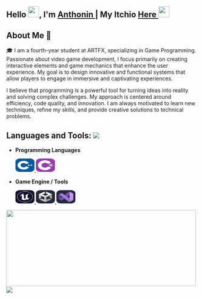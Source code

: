 ## Hello <img src="https://github.com/TheDudeThatCode/TheDudeThatCode/raw/master/Assets/Hi.gif" width="29" height="29" />, I'm <a href="https://www.linkedin.com/in/anthonin-kadi/" rel="nofollow">Anthonin </a> |  My Itchio <a href="https://anthoninkadi.itch.io/" rel="nofollow"> Here </a> <img src="https://github.com/TheDudeThatCode/TheDudeThatCode/blob/master/Assets/Developer.gif" width="29" height="29" />

## About Me 🚀
🎓 I am a fourth-year student at ARTFX, specializing in Game Programming. Passionate about video game development, I focus primarily on creating interactive elements and game mechanics that enhance the user experience. My goal is to design innovative and functional systems that allow players to engage in immersive and captivating experiences.

I believe that programming is a powerful tool for turning ideas into reality and solving complex challenges. My approach is centered around efficiency, code quality, and innovation. I am always motivated to learn new techniques, refine my skills, and provide creative solutions to technical problems.
<br/>

## Languages and Tools: <img src="https://media.giphy.com/media/WUlplcMpOCEmTGBtBW/giphy.gif" width="30" style="max-width: 100%;">

- **Programming Languages**
<ul>
<a target="_blank" rel="noopener noreferrer" href="">
   <img height="35" width="50" src="https://github.com/tandpfun/skill-icons/blob/main/icons/CPP.svg" alt="cplusplus"/>
</a>
<a target="_blank" rel="noopener noreferrer" href="">
   <img height="35" width="50" src="https://github.com/tandpfun/skill-icons/blob/main/icons/CS.svg" alt="csharp"/>
</a>
</ul>

- **Game Engine / Tools**
<ul>
<a target="_blank" rel="noopener noreferrer" href="">
   <img height="35" width="50" src="https://github.com/tandpfun/skill-icons/blob/main/icons/UnrealEngine.svg" alt="Unreal Engine"/>
</a>
<a target="_blank" rel="noopener noreferrer" href="">
   <img height="35" width="50" src="https://github.com/tandpfun/skill-icons/blob/main/icons/Unity-Dark.svg" alt="Unity"/>
</a>
<a target="_blank" rel="noopener noreferrer" href="">
   <img height="35" width="50" src="https://github.com/tandpfun/skill-icons/blob/main/icons/VisualStudio-Dark.svg" alt="Visual Studio"/>
</a>
</ul>

<p>
  <!--Stats -->
  <img width=500 height=200 align="center" src="https://github-readme-stats.vercel.app/api?username=AnthoninKADI&hide=issues&show_icons=true&theme=github_dark&rank_icon=github" />
  <!--Languages -->
  <img width=400 align="center" src="https://github-readme-stats.vercel.app/api/top-langs/?username=AnthoninKADI&size_weight=0.5&count_weight=0.5&theme=github_dark&layout=compact&langs_count=6" />
</p>


